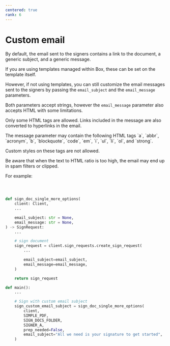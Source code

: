```yaml
---
centered: true
rank: 6
---
```


# Custom email

By default, the email sent to the signers contains a link to the document, a 
generic subject, and a generic message.

If you are using templates managed within Box, these can be set on the template 
itself.

However, if not using templates, you can still customize the email messages 
sent to the signers by passing the `email_subject` and the `email_message` 
parameters. 

Both parameters accept strings, however the `email_message` parameter 
also accepts HTML with some limitations.

Only some HTML tags are allowed. Links included in the message are also 
converted to hyperlinks in the email. 

<Message type='notice'>
The message parameter may contain the following HTML tags
`a`, `abbr`, `acronym`, `b`, `blockquote`, `code`, `em`, `i`, `ul`, `li`, `ol`, 
and `strong`.

Custom styles on these tags are not allowed.
</Message>

Be aware that when the text to HTML ratio is too high, the email may end up in 
spam filters or clipped.

For example:

<Tabs>
<Tab title='cURL'>
    
```bash
    
```
    
</Tab>
<Tab title='Python Gen SDK'>

```python

def sign_doc_single_more_options(
    client: Client,
    ...

    email_subject: str = None,
    email_message: str = None,
) -> SignRequest:
    ...

    # sign document
    sign_request = client.sign_requests.create_sign_request(
        ...

        email_subject=email_subject,
        email_message=email_message,
    )

    return sign_request

def main():
    ...

    # Sign with custom email subject
    sign_custom_email_subject = sign_doc_single_more_options(
        client,
        SIMPLE_PDF,
        SIGN_DOCS_FOLDER,
        SIGNER_A,
        prep_needed=False,
        email_subject="All we need is your signature to get started",
    )  

```

</Tab>
</Tabs>